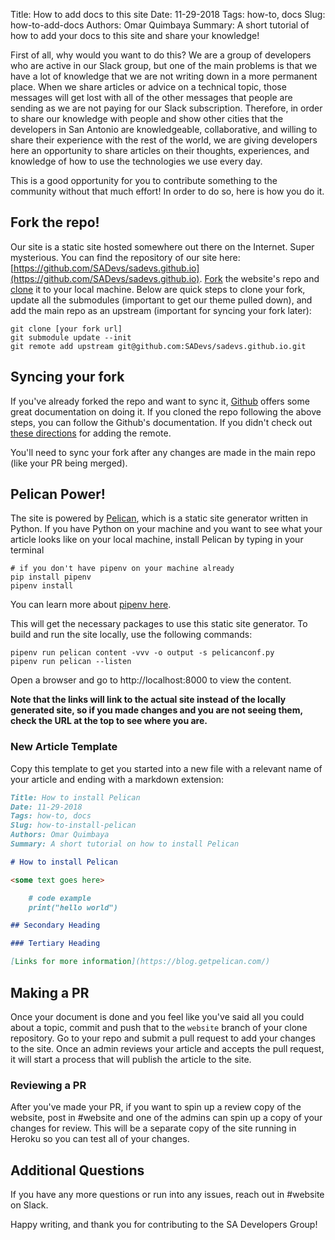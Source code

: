 Title: How to add docs to this site
Date: 11-29-2018
Tags: how-to, docs
Slug: how-to-add-docs
Authors: Omar Quimbaya
Summary: A short tutorial of how to add your docs to this site and share your knowledge!


First of all, why would you want to do this? We are a group of developers who are active in our Slack group, but one of the main problems is that we have a lot of knowledge that we are not writing down in a more permanent place. When we share articles or advice on a technical topic, those messages will get lost with all of the other messages that people are sending as we are not paying for our Slack subscription. Therefore, in order to share our knowledge with people and show other cities that the developers in San Antonio are knowledgeable, collaborative, and willing to share their experience with the rest of the world, we are giving developers here an opportunity to share articles on their thoughts, experiences, and knowledge of how to use the technologies we use every day.

This is a good opportunity for you to contribute something to the community without that much effort! In order to do so, here is how you do it.

## Fork the repo!

Our site is a static site hosted somewhere out there on the Internet. Super mysterious. You can find the repository of our site here: [https://github.com/SADevs/sadevs.github.io](https://github.com/SADevs/sadevs.github.io). [Fork](https://help.github.com/en/articles/fork-a-repo) the website's repo and [clone](https://git-scm.com/book/en/v2/Git-Basics-Getting-a-Git-Repository) it to your local machine. Below are quick steps to clone your fork, update all the submodules (important to get our theme pulled down), and add the main repo as an upstream (important for syncing your fork later): 

```shell
git clone [your fork url]
git submodule update --init
git remote add upstream git@github.com:SADevs/sadevs.github.io.git
```

## Syncing your fork
If you've already forked the repo and want to sync it, [Github](https://help.github.com/en/articles/syncing-a-fork) offers some great documentation on doing it. If you cloned the repo following the above steps, you can follow the Github's documentation. If you didn't check out [these directions](https://help.github.com/en/articles/configuring-a-remote-for-a-fork) for adding the remote.

You'll need to sync your fork after any changes are made in the main repo (like your PR being merged).

## Pelican Power!
The site is powered by [Pelican](https://github.com/getpelican/pelican), which is a static site generator written in Python. If you have Python on your machine and you want to see what your article looks like on your local machine, install Pelican by typing in your terminal 

```shell
# if you don't have pipenv on your machine already
pip install pipenv
pipenv install
```

You can learn more about [pipenv here](https://realpython.com/pipenv-guide/).

This will get the necessary packages to use this static site generator. To build and run the site locally, use the following commands:

```shell
pipenv run pelican content -vvv -o output -s pelicanconf.py
pipenv run pelican --listen
```

Open a browser and go to http://localhost:8000 to view the content. 

**Note that the links will link to the actual site instead of the locally generated site, so if you made changes and you are not seeing them, check the URL at the top to see where you are.**

### New Article Template
Copy this template to get you started into a new file with a relevant name of your article and ending with a markdown extension:

```markdown
Title: How to install Pelican
Date: 11-29-2018
Tags: how-to, docs
Slug: how-to-install-pelican
Authors: Omar Quimbaya
Summary: A short tutorial on how to install Pelican

# How to install Pelican

<some text goes here>

    # code example
    print("hello world")

## Secondary Heading

### Tertiary Heading

[Links for more information](https://blog.getpelican.com/)
```

## Making a PR

Once your document is done and you feel like you've said all you could about a topic, commit and push that to the `website` branch of your clone repository. Go to your repo and submit a pull request to add your changes to the site. Once an admin reviews your article and accepts the pull request, it will start a process that will publish the article to the site.

### Reviewing a PR

After you've made your PR, if you want to spin up a review copy of the website, post in #website and one of the admins can spin up a copy of your changes for review. This will be a separate copy of the site running in Heroku so you can test all of your changes.


## Additional Questions

If you have any more questions or run into any issues, reach out in #website on Slack. 

Happy writing, and thank you for contributing to the SA Developers Group!
